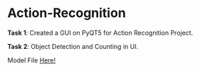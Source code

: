 # Action-Recognition

**Task 1**:
  Created a GUI on PyQT5 for Action Recognition Project.
  
**Task 2**:
  Object Detection and Counting in UI.
  

Model File [Here!](https://drive.google.com/drive/folders/17f3r8gYbQk3ZJPWHDFMbRZO4_A-FnADZ)
